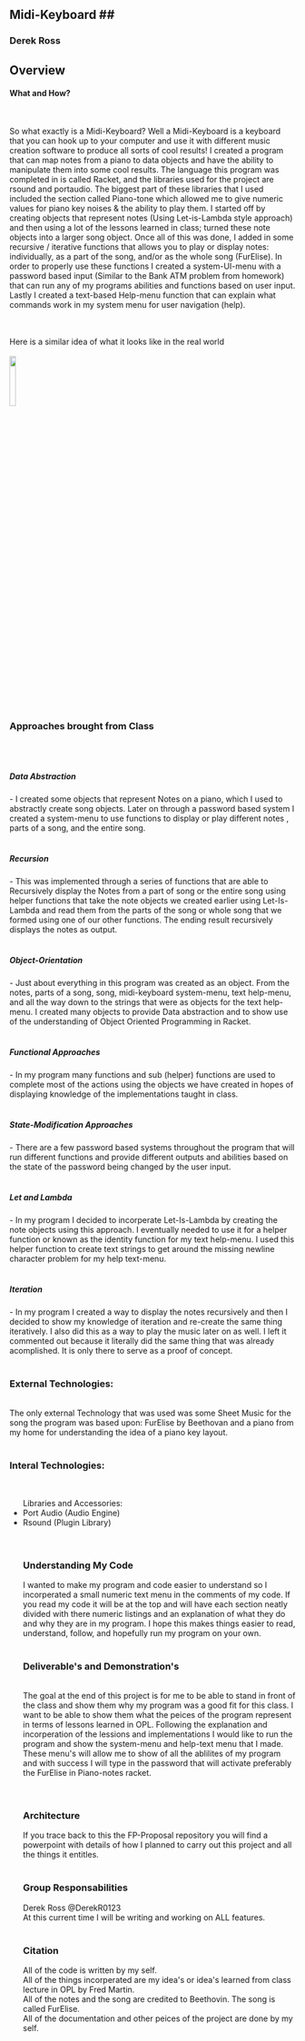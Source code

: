 ## Midi-Keyboard ##<br>
<h3>Derek Ross</h3>

## Overview ##
<h4>What and How?</h4><br>

So what exactly is a Midi-Keyboard? Well a Midi-Keyboard is a keyboard that you can hook up to your computer
and use it with different music creation software to produce all sorts of cool results! I created a program that can map notes from a piano to data objects and have the ability to manipulate them into some cool results. The language this program was completed in is called Racket, and the libraries used for the project are rsound and portaudio. The biggest part of these libraries that I used included the section called Piano-tone which allowed me to give numeric values for piano key noises & the ability to play them. I started off by creating objects that represent notes (Using Let-is-Lambda style approach) and then using a lot of the lessons learned in class; turned these note objects into a larger song object. Once all of this was done, I added in some  recursive / iterative functions that allows you to play or display notes: individually, as a part of the song, and/or as the whole song (FurElise). In order to properly use these functions I created a system-UI-menu with a password based input (Similar to the Bank ATM problem from homework) that can run any of my programs abilities and functions based on user input. Lastly I created a text-based Help-menu function that can explain what commands work in my system menu for user navigation (help).<br>
<br><br>

<!--- Google Image --->
Here is a similar idea of what it looks like in the real world<br>
<br>
<img src="https://i.ytimg.com/vi/-dhS0qbpMqM/maxresdefault.jpg" width="15%"></img> <br>
<br>
<br>
<!--- End of Image --->

<h3>Approaches brought from Class</h3><br>
<br>
<h5>Data Abstraction</h5> - I created some objects that represent Notes on a piano, which I used to abstractly create song objects. Later on through a password based system I created a system-menu to use functions to display or play different notes , parts of a song, and the entire song.<br>
<br>
<h5>Recursion</h5> -  This was implemented through a series of functions that are able to Recursively display the Notes from a part of song or the entire song using helper functions that take the note objects we created earlier using Let-Is-Lambda and read them from the parts of the song or whole song that we formed using one of our other functions. The ending result recursively displays the notes as output.<br>
<br>
<h5>Object-Orientation</h5> - Just about everything in this program was created as an object. From the notes, parts of a song, song, midi-keyboard system-menu, text help-menu, and all the way down to the strings that were as objects for the text help-menu. I created many objects to provide Data abstraction and to show use of the understanding of Object Oriented Programming in Racket.<br>
<br>
<h5>Functional Approaches</h5> - In my program many functions and sub (helper) functions are used to complete most of the actions using the objects we have created in hopes of displaying knowledge of the implementations taught in class.<br>
<br>
<h5>State-Modification Approaches</h5> - There are a few password based systems throughout the program that will run different functions and provide different outputs and abilities based on the state of the password being changed by the user input.<br>
<br>
<h5>Let and Lambda</h5> - In my program I decided to incorperate Let-Is-Lambda by creating the note objects using this approach. I eventually needed to use it for a helper function or known as the identity function for my text help-menu. I used this helper function to create text strings to get around the missing newline character problem for my help text-menu.<br>
<br>
<h5>Iteration</h5> - In my program I created a way to display the notes recursively and then I decided to show my knowledge of iteration and re-create the same thing iteratively. I also did this as a way to play the music later on as well. I left it commented out because it literally did the same thing that was already acomplished. It is only there to serve as a proof of concept.<br>
<br>

<h3>External Technologies:</h3><br>
The only external Technology that was used was some Sheet Music for the song the program was based upon: FurElise by Beethovan and a piano from my home for understanding the idea of a piano key layout.<br>
<br>

<h3>Interal Technologies:</h3><br>
<ul>Libraries and Accessories:
<li>Port Audio (Audio Engine)</li>
  <li>Rsound (Plugin Library)</li>
  <br>
  <br>
  <h3>Understanding My Code</h3>
I wanted to make my program and code easier to understand so I incorperated a small numeric text menu in the comments of my code.
If you read my code it will be at the top and will have each section neatly divided with there numeric listings and an explanation of what they do and why they are in my program. I hope this makes things easier to read, understand, follow, and hopefully run my program on your own.<br>
<br>

<h3>Deliverable's and Demonstration's</h3><br>
The goal at the end of this project is for me to be able to stand in front of the class and show them why my program was a good fit for this class. I want to be able to show them what the peices of the program represent in terms of lessons learned in OPL. Following the explanation and incorperation of the lessions and implementations I would like to run the program and show the system-menu and help-text menu that I made. These menu's will allow me to show of all the ablilites of my program and with success I will type in the password that will activate preferably the FurElise in Piano-notes racket.<br>
<br>

<br>
<h3>Architecture</h3>
If you trace back to this the FP-Proposal repository you will find a powerpoint with details of how I planned to carry out this project and all the things it entitles.
<br>
<br>
<h3>Group Responsabilities</h3>
Derek Ross @DerekR0123 <br>
At this current time I will be writing and working on ALL features.<br>
<br>
<h3>Citation</h3>
All of the code is written by my self.<br>
All of the things incorperated are my idea's or idea's learned from class lecture in OPL by Fred Martin.<br>
All of the notes and the song are credited to Beethovin. The song is called FurElise.<br>
All of the documentation and other peices of the project are done by my self. <br>
